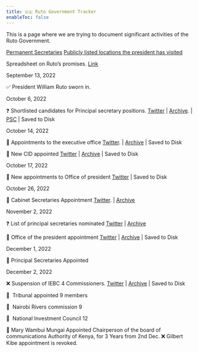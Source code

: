 ```yaml
---
title: 🇰🇪 Ruto Government Tracker
enableToc: false
---
```

This is a page where we are trying to document significant activities of the Ruto Government. 

[Permanent Secretaries](Permanent-Secretaries.md)
[Publicly listed locations the president has visited](notes/Locations.md)

Spreadsheet on Ruto’s promises. [Link](https://docs.google.com/spreadsheets/d/12_sOeITaMcrbdH-21Lj29582soUnai1oW6fJ2nZziaQ/edit#gid=0)

September 13, 2022 

✅  President William Ruto sworn in. 

October 6, 2022 

❓ Shortlisted candidates for Principal secretary positions. [Twitter](https://twitter.com/OliverMathenge/status/1578092841284296704/)  |  [Archive](https://archive.ph/zcOxU). |  [PSC](https://www.publicservice.go.ke/index.php/media-center/2/200-shortlisted-candidates-for-the-position-of-principal-secretary-in-the-public-service)  | Saved to Disk

October 14, 2022 

🤝 Appointments to the executive office [Twitter](https://twitter.com/OliverMathenge/status/1580919005111406593). |  [Archive](https://web.archive.org/web/20221204102207/https://twitter.com/OliverMathenge/status/1580919005111406593)  | Saved to Disk

🤝 New CID appointed [Twitter](https://twitter.com/OliverMathenge/status/1581163242503536641)   |  [Archive](https://web.archive.org/web/2/https://twitter.com/OliverMathenge/status/1581163242503536641)  |  Saved to Disk

October 17, 2022 

🤝 New appointments to Office of president [Twitter](https://twitter.com/OliverMathenge/status/1582034645935591428) | Saved to Disk

October 26, 2022 

🤝 Cabinet Secretaries Appointment [Twitter](https://twitter.com/OliverMathenge/status/1585315815012052993).  |  [Archive](https://web.archive.org/web/20221204103400/https://twitter.com/OliverMathenge/status/1585315815012052993)

November 2, 2022 

❓ List of principal secretaries nominated [Twitter](https://twitter.com/OliverMathenge/status/1587748306788261889) | [Archive](https://web.archive.org/web/2/https://twitter.com/OliverMathenge/status/1587748306788261889)

🤝 Office of the president appointment [Twitter](https://twitter.com/HusseinMohamedg/status/1587824080966893570)  | [Archive](https://web.archive.org/web/20221204105743/https://twitter.com/HusseinMohamedg/status/1587824080966893570) | Saved to Disk

December 1, 2022 

🤝 Principal Secretaries Appointed 

December 2, 2022 

❌ Suspension of IEBC 4 Commissioners.  [Twitter](https://twitter.com/HusseinMohamedg/status/1598602199520665604)  | [Archive](https://web.archive.org/web/20221204095850/https://twitter.com/HusseinMohamedg/status/1598602199520665604) | Saved to Disk

🤝  Tribunal appointed  9 members

🤝  Nairobi Rivers commission 9

🤝  National Investment Council 12  

🤝  Mary Wambui Mungai Appointed Chairperson of the board of communications Authority of Kenya, for 3 Years from 2nd Dec. ❌ Gilbert Kibe appointment is revoked. 
